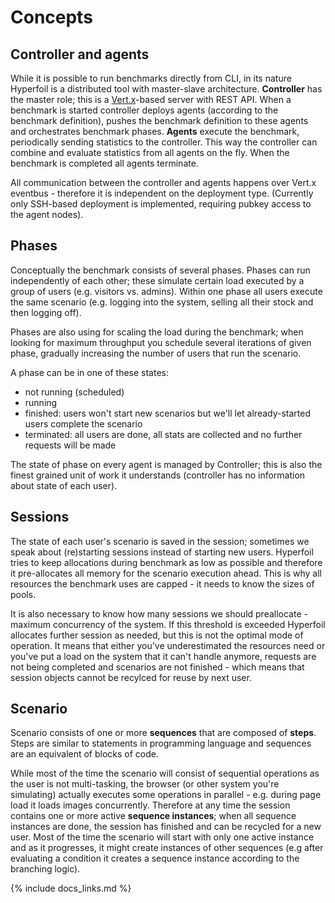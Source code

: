 # Concepts

## Controller and agents

While it is possible to run benchmarks directly from CLI, in its nature Hyperfoil is a distributed tool with master-slave architecture. **Controller** has the master role; this is a [Vert.x]((https://vertx.io))-based server with REST API. When a benchmark is started controller deploys agents (according to the benchmark definition), pushes the benchmark definition to these agents and orchestrates benchmark phases. **Agents** execute the benchmark, periodically sending statistics to the controller. This way the controller can combine and evaluate statistics from all agents on the fly. When the benchmark is completed all agents terminate.

All communication between the controller and agents happens over Vert.x eventbus - therefore it is independent on the deployment type. (Currently only SSH-based deployment is implemented, requiring pubkey access to the agent nodes).

## Phases

Conceptually the benchmark consists of several phases. Phases can run independently of each other;
these simulate certain load executed by a group of users (e.g. visitors vs. admins). Within one phase all users execute the same scenario (e.g. logging into the system, selling all their stock and then logging off).

Phases are also using for scaling the load during the benchmark; when looking for maximum throughput you schedule several iterations of given phase, gradually increasing the number of users that run the scenario.

A phase can be in one of these states:
* not running (scheduled)
* running
* finished: users won't start new scenarios but we'll let already-started users complete the scenario
* terminated: all users are done, all stats are collected and no further requests will be made

The state of phase on every agent is managed by Controller; this is also the finest grained unit of work it understands (controller has no information about state of each user).

## Sessions

The state of each user's scenario is saved in the session; sometimes we speak about (re)starting sessions instead of starting new users. Hyperfoil tries to keep allocations during benchmark as low as possible and therefore it pre-allocates all memory for the scenario execution ahead. This is why all resources the benchmark uses are capped - it needs to know the sizes of pools.

It is also necessary to know how many sessions we should preallocate - maximum concurrency of the system. If this threshold is exceeded Hyperfoil allocates further session as needed, but this is not the optimal mode of operation. It means that either you've underestimated the resources need or you've put a load on the system that it can't handle anymore, requests are not being completed and scenarios are not finished - which means that session objects cannot be recylced for reuse by next user.

## Scenario

Scenario consists of one or more **sequences** that are composed of **steps**. Steps are similar to statements in programming language and sequences are an equivalent of blocks of code.

While most of the time the scenario will consist of sequential operations as the user is not multi-tasking, the browser (or other system you're simulating) actually executes some operations in parallel - e.g. during page load it loads images concurrently. Therefore at any time the session contains one or more active **sequence instances**; when all sequence instances are done, the session has finished and can be recycled for a new user. Most of the time the scenario will start with only one active instance and as it progresses, it might create instances of other sequences (e.g after evaluating a condition it creates a sequence instance according to the branching logic).

{% include docs_links.md %}